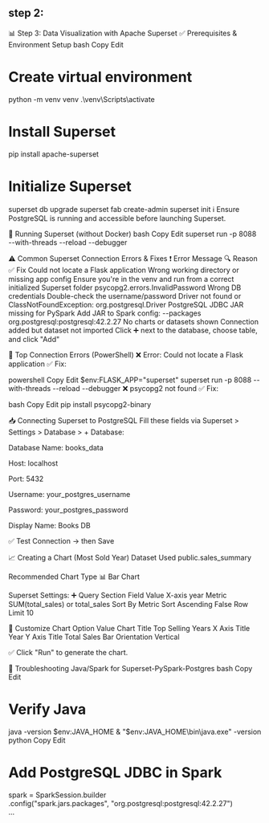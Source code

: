 ## step 2:

📊 Step 3: Data Visualization with Apache Superset
✅ Prerequisites & Environment Setup
bash
Copy
Edit
# Create virtual environment
python -m venv venv
.\venv\Scripts\activate

# Install Superset
pip install apache-superset

# Initialize Superset
superset db upgrade
superset fab create-admin
superset init
ℹ️ Ensure PostgreSQL is running and accessible before launching Superset.

🚀 Running Superset (without Docker)
bash
Copy
Edit
superset run -p 8088 --with-threads --reload --debugger


⚠ Common Superset Connection Errors & Fixes
❗ Error Message	🔍 Reason	✅ Fix
Could not locate a Flask application	Wrong working directory or missing app config	Ensure you're in the venv and run from a correct initialized Superset folder
psycopg2.errors.InvalidPassword	Wrong DB credentials	Double-check the username/password
Driver not found or ClassNotFoundException: org.postgresql.Driver	PostgreSQL JDBC JAR missing for PySpark	Add JAR to Spark config:
--packages org.postgresql:postgresql:42.2.27
No charts or datasets shown	Connection added but dataset not imported	Click ➕ next to the database, choose table, and click "Add"

🐞 Top Connection Errors (PowerShell)
❌ Error: Could not locate a Flask application
✅ Fix:

powershell
Copy
Edit
$env:FLASK_APP="superset"
superset run -p 8088 --with-threads --reload --debugger
❌ psycopg2 not found
✅ Fix:

bash
Copy
Edit
pip install psycopg2-binary




📥 Connecting Superset to PostgreSQL
Fill these fields via Superset > Settings > Database > + Database:

Database Name: books_data

Host: localhost

Port: 5432

Username: your_postgres_username

Password: your_postgres_password

Display Name: Books DB

✅ Test Connection → then Save

📈 Creating a Chart (Most Sold Year)
Dataset Used
public.sales_summary

Recommended Chart Type
📊 Bar Chart

Superset Settings:
➕ Query Section
Field	Value
X-axis	year
Metric	SUM(total_sales) or total_sales
Sort By	Metric
Sort Ascending	False
Row Limit	10

🎨 Customize Chart
Option	Value
Chart Title	Top Selling Years
X Axis Title	Year
Y Axis Title	Total Sales
Bar Orientation	Vertical

✅ Click "Run" to generate the chart.

🐞 Troubleshooting Java/Spark for Superset-PySpark-Postgres
bash
Copy
Edit
# Verify Java
java -version
$env:JAVA_HOME
& "$env:JAVA_HOME\bin\java.exe" -version
python
Copy
Edit
# Add PostgreSQL JDBC in Spark
spark = SparkSession.builder \
    .config("spark.jars.packages", "org.postgresql:postgresql:42.2.27") \
    ...





